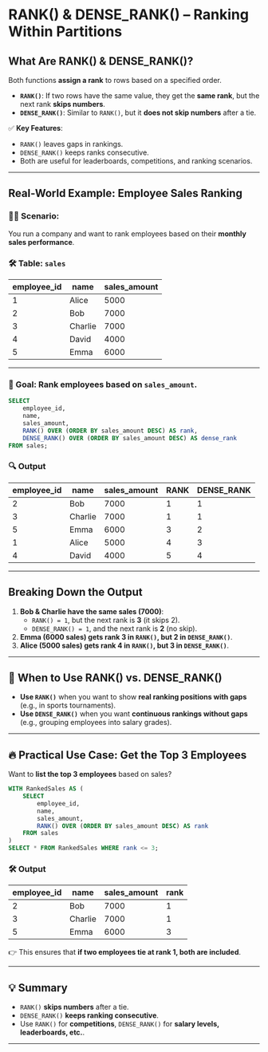 # **RANK() & DENSE_RANK() – Ranking Within Partitions**

## **What Are RANK() & DENSE_RANK()?**

Both functions **assign a rank** to rows based on a specified order.

-   **`RANK()`**: If two rows have the same value, they get the **same rank**, but the next rank **skips numbers**.
-   **`DENSE_RANK()`**: Similar to `RANK()`, but it **does not skip numbers** after a tie.

✅ **Key Features**:

-   `RANK()` leaves gaps in rankings.
-   `DENSE_RANK()` keeps ranks consecutive.
-   Both are useful for leaderboards, competitions, and ranking scenarios.

---

## **Real-World Example: Employee Sales Ranking**

### **👨‍💼 Scenario**:

You run a company and want to rank employees based on their **monthly sales performance**.

### **🛠️ Table: `sales`**

| employee_id | name    | sales_amount |
| ----------- | ------- | ------------ |
| 1           | Alice   | 5000         |
| 2           | Bob     | 7000         |
| 3           | Charlie | 7000         |
| 4           | David   | 4000         |
| 5           | Emma    | 6000         |

---

### **🎯 Goal**: Rank employees based on `sales_amount`.

```sql
SELECT
    employee_id,
    name,
    sales_amount,
    RANK() OVER (ORDER BY sales_amount DESC) AS rank,
    DENSE_RANK() OVER (ORDER BY sales_amount DESC) AS dense_rank
FROM sales;
```

### **🔍 Output**

| employee_id | name    | sales_amount | RANK | DENSE_RANK |
| ----------- | ------- | ------------ | ---- | ---------- |
| 2           | Bob     | 7000         | 1    | 1          |
| 3           | Charlie | 7000         | 1    | 1          |
| 5           | Emma    | 6000         | 3    | 2          |
| 1           | Alice   | 5000         | 4    | 3          |
| 4           | David   | 4000         | 5    | 4          |

---

## **Breaking Down the Output**

1. **Bob & Charlie have the same sales (7000)**:
    - `RANK() = 1`, but the next rank is **3** (it skips 2).
    - `DENSE_RANK() = 1`, and the next rank is **2** (no skip).
2. **Emma (6000 sales) gets rank 3 in `RANK()`, but 2 in `DENSE_RANK()`**.
3. **Alice (5000 sales) gets rank 4 in `RANK()`, but 3 in `DENSE_RANK()`**.

---

## **📌 When to Use RANK() vs. DENSE_RANK()**

-   **Use `RANK()`** when you want to show **real ranking positions with gaps** (e.g., in sports tournaments).
-   **Use `DENSE_RANK()`** when you want **continuous rankings without gaps** (e.g., grouping employees into salary grades).

---

## **🔥 Practical Use Case: Get the Top 3 Employees**

Want to **list the top 3 employees** based on sales?

```sql
WITH RankedSales AS (
    SELECT
        employee_id,
        name,
        sales_amount,
        RANK() OVER (ORDER BY sales_amount DESC) AS rank
    FROM sales
)
SELECT * FROM RankedSales WHERE rank <= 3;
```

### **🛠️ Output**

| employee_id | name    | sales_amount | rank |
| ----------- | ------- | ------------ | ---- |
| 2           | Bob     | 7000         | 1    |
| 3           | Charlie | 7000         | 1    |
| 5           | Emma    | 6000         | 3    |

👉 This ensures that **if two employees tie at rank 1, both are included**.

---

## **💡 Summary**

-   `RANK()` **skips numbers** after a tie.
-   `DENSE_RANK()` **keeps ranking consecutive**.
-   Use `RANK()` for **competitions**, `DENSE_RANK()` for **salary levels, leaderboards, etc.**.

---

